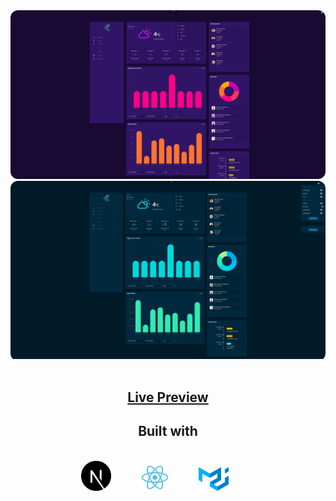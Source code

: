 <img src="public/preview/theme1.png" alt="Purple dark theme preview" title="Purple dark theme" style="border-radius: 12px;">
<br/>

<div style="border-radius: 12px; overflow: hidden;"><img src="public/preview/theme2.png" alt="Purple dark theme preview" title="Purple dark theme" ></div>

<br>
<h2 style="text-align: center;"><a href="https://react-nextjs-dashboard.vercel.app/">Live Preview</a></h2> 


<h2 style="text-align: center">Built with</h2>
<br>
<div style="display: inline-block; text-align: center; width: 100%">
    <img src="public/preview/next.svg" alt="Nextjs logo" title="Next.js" style="width: 48px; height: auto; margin-right: 42px;">
    <img src="public/preview/react.svg" alt="React logo" title="React" style="width: 48px; height: auto; margin-right: 42px;">
    <img src="public/preview/mui.svg" alt="Material UI logo" title="Material UI" style="width: 48px; height: auto; margin-right: 42px;"/>
</div>



   
    
